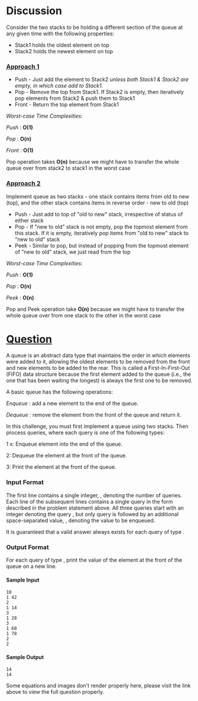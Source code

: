# Discussion

Consider the two stacks to be holding a different section of the queue at any given time with the following properties:

* Stack1 holds the oldest element on top
* Stack2 holds the newest element on top

### [Approach 1](https://github.com/div1090/codemonkeys/blob/master/Cracking%20the%20Coding%20Interview%20Challenges/Queues-%20A%20Tale%20of%20Two%20Stacks/soln.cpp)

* Push - Just add the element to Stack2 *unless both Stack1 & Stack2 are empty, in which case add to Stack1.*
* Pop - Remove the top from Stack1. If Stack2 is empty, then iteratively pop elements from Stack2 & push them to Stack1
* Front - Return the top element from Stack1

*Worst-case Time Complexities*:

*Push* : **O(1)**

*Pop* : **O(n)**

*Front* : **O(1)**

Pop operation takes **O(n)** because we might have to transfer the whole queue over from stack2 to stack1 in the worst case

### [Approach 2](https://github.com/div1090/codemonkeys/blob/master/Cracking%20the%20Coding%20Interview%20Challenges/Queues-%20A%20Tale%20of%20Two%20Stacks/soln.py)
Implement queue as two stacks - one stack contains items from old to new (top), and the other stack contains items in reverse order - new to old (top)

* Push - Just add to top of "old to new" stack, irrespective of status of either stack
* Pop - If "new to old" stack is not empty, pop the topmost element from this stack. If it is empty, iteratively pop items from "old to new" stack to "new to old" stack
* Peek - Similar to pop, but instead of popping from the topmost element of "new to old" stack, we just read from the top

*Worst-case Time Complexities*:

*Push* : **O(1)**

*Pop* : **O(n)**

*Peek* : **O(n)**

Pop and Peek operation take **O(n)** because we might have to transfer the whole queue over from one stack to the other in the worst case

# [Question](https://www.hackerrank.com/challenges/ctci-queue-using-two-stacks/problem)

A queue is an abstract data type that maintains the order in which elements were added to it, allowing the oldest elements to be removed from the front and new elements to be added to the rear. This is called a First-In-First-Out (FIFO) data structure because the first element added to the queue (i.e., the one that has been waiting the longest) is always the first one to be removed.

A basic queue has the following operations:

*Enqueue* : add a new element to the end of the queue.

*Dequeue* : remove the element from the front of the queue and return it.

In this challenge, you must first implement a queue using two stacks. Then process  queries, where each query is one of the following  types:

1 x: Enqueue element  into the end of the queue.

2: Dequeue the element at the front of the queue.

3: Print the element at the front of the queue.

### Input Format

The first line contains a single integer, , denoting the number of queries.
Each line  of the  subsequent lines contains a single query in the form described in the problem statement above. All three queries start with an integer denoting the query , but only query  is followed by an additional space-separated value, , denoting the value to be enqueued.

It is guaranteed that a valid answer always exists for each query of type .

### Output Format

For each query of type , print the value of the element at the front of the queue on a new line.

#### Sample Input
```
10
1 42
2
1 14
3
1 28
3
1 60
1 78
2
2
```

#### Sample Output
```
14
14
```

Some equations and images don't render properly here, please visit the link above to view the full question properly.
